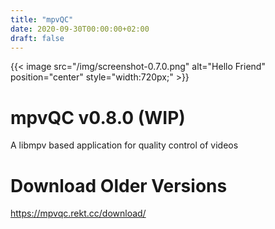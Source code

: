 ```yaml
---
title: "mpvQC"
date: 2020-09-30T00:00:00+02:00
draft: false
---
```


{{< image src="/img/screenshot-0.7.0.png" alt="Hello Friend" position="center" style="width:720px;" >}}

# mpvQC v0.8.0 (WIP)

A libmpv based application for quality control of videos


[//]: # (# Download)

[//]: # ()
[//]: # (https://github.com/mpvqc/mpvQC/releases/latest)


# Download Older Versions

https://mpvqc.rekt.cc/download/
